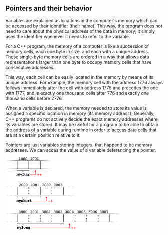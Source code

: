 ## Pointers and their behavior

Variables are explained as locations in the computer's memory which can be accessed by their identifier (their name). This way, the program does not need to care about the physical address of the data in memory; it simply uses the identifier whenever it needs to refer to the variable.

For a C++ program, the memory of a computer is like a succession of memory cells, each one byte in size, and each with a unique address. These single-byte memory cells are ordered in a way that allows data representations larger than one byte to occupy memory cells that have consecutive addresses.

This way, each cell can be easily located in the memory by means of its unique address. For example, the memory cell with the address 1776 always follows immediately after the cell with address 1775 and precedes the one with 1777, and is exactly one thousand cells after 776 and exactly one thousand cells before 2776.

When a variable is declared, the memory needed to store its value is assigned a specific location in memory (its memory address). Generally, C++ programs do not actively decide the exact memory addresses where its variables are stored. It may be useful for a program to be able to obtain the address of a variable during runtime in order to access data cells that are at a certain position relative to it.

Pointers are just variables storing integers, that happend to be memory addresses. We can acces the value of a variable deferencing the pointer.

![pointer](./pointer.png)





